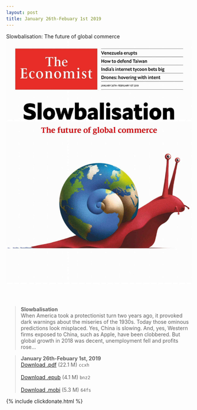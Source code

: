 ```yaml
---
layout: post
title: January 26th-Febuary 1st 2019
---
```


<div class="message">
	Slowbalisation: The future of global commerce
</div>

<header class="xmas">
<div class="cover upload">
<img src="/public/img/the-economist/img_2019.01.26.jpg" />
</div>
</header>
<!--more-->

> **Slowbalisation** <br/>
 When America took a protectionist turn two years ago, it provoked dark warnings about the miseries of the 1930s. Today those ominous predictions look misplaced. Yes, China is slowing. And, yes, Western firms exposed to China, such as Apple, have been clobbered. But global growth in 2018 was decent, unemployment fell and profits rose...

> **January 26th-Febuary 1st, 2019**<br/>
[Download .pdf](https://pan.baidu.com/s/1HXOnvHS3neHGrnZEnJC4zw) (22.1 M)
`ccxh` <br/><br/>
[Download .epub](https://pan.baidu.com/s/1wSWPHUJu5dU8H0U7OV8cQw) (4.1 M)
`bnz2` <br/><br/>
[Download .mobi](https://pan.baidu.com/s/1ZJsD0Un6GbwPUuJnkaW88w) (5.3 M)
`64fs`

{% include clickdonate.html %}
